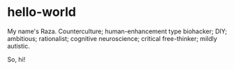 # hello-world

My name's Raza. Counterculture; human-enhancement type biohacker; DIY; ambitious; rationalist; cognitive neuroscience; critical free-thinker; mildly autistic.

So, hi!
